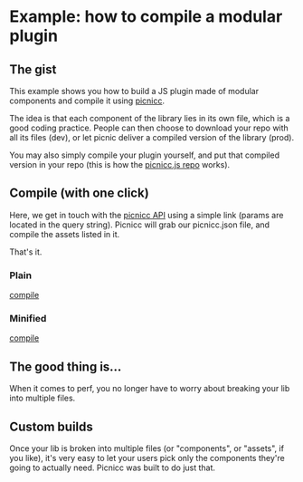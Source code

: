 # Example: how to compile a modular plugin

## The gist

This example shows you how to build a JS plugin made of modular components and compile it using [picnicc](https://picni.cc). 

The idea is that each component of the library lies in its own file, which is a good coding practice. People can then choose to download your repo with all its files (dev), or let picnic deliver a compiled version of the library (prod).

You may also simply compile your plugin yourself, and put that compiled version in your repo (this is how the [picnicc.js repo](https://github.com/picnicc/picnicc.js) works).

## Compile (with one click)

Here, we get in touch with the [picnicc API](https://picni.cc/api/v1) using a simple link (params are located in the query string). Picnicc will grab our picnicc.json file, and compile the assets listed in it.

That's it.

### Plain
[compile](https://picni.cc/api/v1/build/?username=picnicc&project=simple-compile.js&picnicc=https://raw.github.com/picnicc/example.simple-compile/master/picnicc.json&if_success=302)


### Minified
[compile](https://picni.cc/api/v1/build/?username=picnicc&project=simple-compile.js&picnicc=https://raw.github.com/picnicc/example.simple-compile/master/picnicc.json&if_success=302&minify=js)

## The good thing is...
When it comes to perf, you no longer have to worry about breaking your lib into multiple files.

## Custom builds
Once your lib is broken into multiple files (or "components", or "assets", if you like), it's very easy to let your users pick only the components they're going to actually need. Picnicc was built to do just that.





